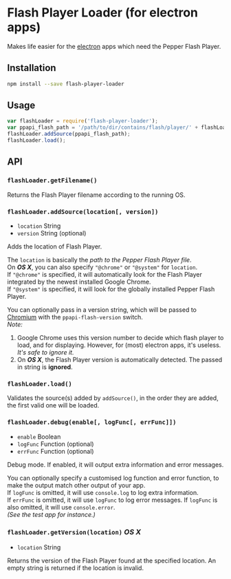 # Flash Player Loader (for electron apps)

Makes life easier for the [electron](http://electron.atom.io/) apps
which need the Pepper Flash Player.

## Installation

```sh
npm install --save flash-player-loader
```

## Usage

```js
var flashLoader = require('flash-player-loader');
var ppapi_flash_path = '/path/to/dir/contains/flash/player/' + flashLoader.getFilename();
flashLoader.addSource(ppapi_flash_path);
flashLoader.load();
```

## API

### `flashLoader.getFilename()`

Returns the Flash Player filename according to the running OS.

### `flashLoader.addSource(location[, version])`

* `location` String
* `version` String (optional)

Adds the location of Flash Player.

The `location` is basically the _path to the Pepper Flash Player file_.  
On **_OS X_**, you can also specify `"@chrome"` or `"@system"` for `location`.   
If `"@chrome"` is specified, it will automatically look for the Flash Player integrated by the newest installed Google Chrome.  
If `"@system"` is specified, it will look for the globally installed Pepper Flash Player.

You can optionally pass in a version string, which will be passed to [Chromium](http://www.chromium.org) with the `ppapi-flash-version` switch.  
_Note:_  
1) Google Chrome uses this version number to decide which flash player to load, and for displaying. However, for (most) electron apps, it's useless. *It's safe to ignore it.*  
2) On **_OS X_**, the Flash Player version is automatically detected. The passed in string is **ignored**.

### `flashLoader.load()`

Validates the source(s) added by `addSource()`, in the order they are added,
the first valid one will be loaded.

### `flashLoader.debug(enable[, logFunc[, errFunc]])`

* `enable` Boolean
* `logFunc` Function (optional)
* `errFunc` Function (optional)

Debug mode. If enabled, it will output extra information and error messages.

You can optionally specify a customised log function and error function,
to make the output match other output of your app.  
If `logFunc` is omitted, it will use `console.log` to log extra information.  
If `errFunc` is omitted, it will use `logFunc` to log error messages.
If `logFunc` is also omitted, it will use `console.error`.  
_(See the test app for instance.)_

### `flashLoader.getVersion(location)` _OS X_

* `location` String

Returns the version of the Flash Player found at the specified location.
An empty string is returned if the location is invalid.
